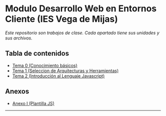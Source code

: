 # Modulo Desarrollo Web en Entornos Cliente (IES Vega de Mijas)

_Este repositorio son trabajos de clase. Cada apartado tiene sus unidades y sus archivos._

## Tabla de contenidos
- [Tema 0 (Conocimiento básicos)](https://github.com/DomingoFloresOrtega/DWC_DAW/tree/master/u0Domingo)
- [Tema 1 (Seleccion de Arquitecturas y Herramientas)](https://github.com/DomingoFloresOrtega/DWC_DAW/tree/master/u1Domingo)
- [Tema 2 (Introducción al Lenguaje Javascript)](https://github.com/DomingoFloresOrtega/DWC_DAW/tree/master/u2Domingo)

## Anexos
- [Anexo I (Plantilla JS)](https://github.com/DomingoFloresOrtega/DWC_DAW/tree/master/ANEXO%20I.%20Plantilla%20JS)
---
